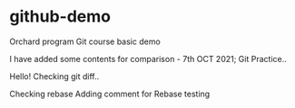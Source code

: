 # github-demo
Orchard program Git course basic demo

I have added some contents for comparison - 7th OCT 2021; Git Practice..

Hello! Checking git diff..

Checking rebase
Adding comment for Rebase testing
